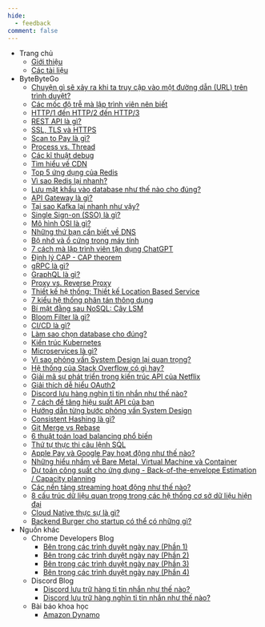 ```yaml
---
hide:
  - feedback
comment: false
---
```


- Trang chủ
    - [Giới thiệu](index.md)
    - [Các tài liệu](navigation.md)
- ByteByteGo
    - [Chuyện gì sẽ xảy ra khi ta truy cập vào một đường dẫn (URL) trên trình duyệt?](ByteByteGo/what-happen-when-access-url.md)
    - [Các mốc độ trễ mà lập trình viên nên biết](ByteByteGo/latency-numbers.md)
    - [HTTP/1 đến HTTP/2 đến HTTP/3](ByteByteGo/http-versions.md)
    - [REST API là gì?](ByteByteGo/rest-api.md)
    - [SSL, TLS và HTTPS](ByteByteGo/ssl-tls-https.md)
    - [Scan to Pay là gì?](ByteByteGo/scan-to-pay.md)
    - [Process vs. Thread](ByteByteGo/process-vs-thread.md)
    - [Các kĩ thuật debug](ByteByteGo/debugging-techniques.md)
    - [Tìm hiểu về CDN](ByteByteGo/cdn.md)
    - [Top 5 ứng dụng của Redis](ByteByteGo/top-redis-use-cases.md)
    - [Vì sao Redis lại nhanh?](ByteByteGo/why-redis-fast.md)
    - [Lưu mật khẩu vào database như thế nào cho đúng?](ByteByteGo/storing-passwords.md)
    - [API Gateway là gì?](ByteByteGo/api-gateway.md)
    - [Tại sao Kafka lại nhanh như vậy?](ByteByteGo/why-kafka-fast.md)
    - [Single Sign-on (SSO) là gì?](ByteByteGo/sso.md)
    - [Mô hình OSI là gì?](ByteByteGo/osi-model.md)
    - [Những thứ bạn cần biết về DNS](ByteByteGo/dns.md)
    - [Bộ nhớ và ổ cứng trong máy tính](ByteByteGo/computer-memory-and-storage.md)
    - [7 cách mà lập trình viên tận dụng ChatGPT](ByteByteGo/chatgpt-hacks.md)
    - [Định lý CAP - CAP theorem](ByteByteGo/cap-theorem.md)
    - [gRPC là gì?](ByteByteGo/grpc.md)
    - [GraphQL là gì?](ByteByteGo/graphql.md)
    - [Proxy vs. Reverse Proxy](ByteByteGo/proxy-vs-reverse-proxy.md)
    - [Thiết kế hệ thống: Thiết kế Location Based Service](ByteByteGo/design-location-based-service.md)
    - [7 kiểu hệ thống phân tán thông dụng](ByteByteGo/system-patterns.md)
    - [Bí mật đằng sau NoSQL: Cây LSM](ByteByteGo/lsm-tree.md)
    - [Bloom Filter là gì?](ByteByteGo/bloom-filter.md)
    - [CI/CD là gì?](ByteByteGo/ci-cd.md)
    - [Làm sao chọn database cho đúng?](ByteByteGo/choose-database.md)
    - [Kiến trúc Kubernetes](ByteByteGo/kubernetes.md)
    - [Microservices là gì?](ByteByteGo/microservices.md)
    - [Vì sao phỏng vấn System Design lại quan trọng?](ByteByteGo/why-system-design-interview-important.md)
    - [Hệ thống của Stack Overflow có gì hay?](ByteByteGo/stackoverflow-architecture.md)
    - [Giải mã sự phát triển trong kiến trúc API của Netflix](ByteByteGo/netflix-architecture-evolution.md)
    - [Giải thích dễ hiểu OAuth2](ByteByteGo/oauth2-explained.md)
    - [Discord lưu hàng nghìn tỉ tin nhắn như thế nào?](ByteByteGo/discord-messages-migration.md)
    - [7 cách để tăng hiệu suất API của bạn](ByteByteGo/optimize-api-performance.md)
    - [Hướng dẫn từng bước phỏng vấn System Design](ByteByteGo/system-design-interview-guide.md)
    - [Consistent Hashing là gì?](ByteByteGo/consistent-hashing.md)
    - [Git Merge vs Rebase](ByteByteGo/git-merge-vs-rebase.md)
    - [6 thuật toán load balancing phổ biến](ByteByteGo/load-balancing-algorithms.md)
    - [Thứ tự thực thi câu lệnh SQL](ByteByteGo/sql-execution-order.md)
    - [Apple Pay và Google Pay hoạt động như thế nào?](ByteByteGo/apple-google-pay.md)
    - [Những hiểu nhầm về Bare Metal, Virtual Machine và Container](ByteByteGo/container-concepts.md)
    - [Dự toán công suất cho ứng dụng - Back-of-the-envelope Estimation / Capacity planning](ByteByteGo/back-of-the-envelope-estimation.md)
    - [Các nền tảng streaming hoạt động như thế nào?](ByteByteGo/how-streaming-platforms-work.md)
    - [8 cấu trúc dữ liệu quan trọng trong các hệ thống cơ sở dữ liệu hiện đại](ByteByteGo/key-data-structures-in-modern-databases.md)
    - [Cloud Native thực sự là gì?](ByteByteGo/cloud-native.md)
    - [Backend Burger cho startup có thể có những gì?](ByteByteGo/backend-burger.md)
- Nguồn khác
    - Chrome Developers Blog
        - [Bên trong các trình duyệt ngày nay (Phần 1)](misc/chrome-blog/inside-browser-1.md)
        - [Bên trong các trình duyệt ngày nay (Phần 2)](misc/chrome-blog/inside-browser-2.md)
        - [Bên trong các trình duyệt ngày nay (Phần 3)](misc/chrome-blog/inside-browser-3.md)
        - [Bên trong các trình duyệt ngày nay (Phần 4)](misc/chrome-blog/inside-browser-4.md)
    - Discord Blog
        - [Discord lưu trữ hàng tỉ tin nhắn như thế nào?](misc/discord-blog/storing-billions-messages.md)
        - [Discord lưu trữ hàng nghìn tỉ tin nhắn như thế nào?](misc/discord-blog/storing-trillions-messages.md)
    - Bài báo khoa học
        - [Amazon Dynamo](misc/papers/amazon-dynamo.md)